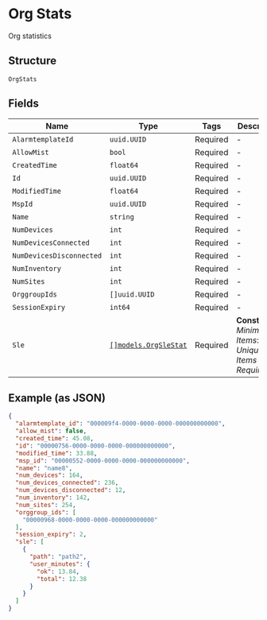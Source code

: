 
# Org Stats

Org statistics

## Structure

`OrgStats`

## Fields

| Name | Type | Tags | Description |
|  --- | --- | --- | --- |
| `AlarmtemplateId` | `uuid.UUID` | Required | - |
| `AllowMist` | `bool` | Required | - |
| `CreatedTime` | `float64` | Required | - |
| `Id` | `uuid.UUID` | Required | - |
| `ModifiedTime` | `float64` | Required | - |
| `MspId` | `uuid.UUID` | Required | - |
| `Name` | `string` | Required | - |
| `NumDevices` | `int` | Required | - |
| `NumDevicesConnected` | `int` | Required | - |
| `NumDevicesDisconnected` | `int` | Required | - |
| `NumInventory` | `int` | Required | - |
| `NumSites` | `int` | Required | - |
| `OrggroupIds` | `[]uuid.UUID` | Required | - |
| `SessionExpiry` | `int64` | Required | - |
| `Sle` | [`[]models.OrgSleStat`](../../doc/models/org-sle-stat.md) | Required | **Constraints**: *Minimum Items*: `1`, *Unique Items Required* |

## Example (as JSON)

```json
{
  "alarmtemplate_id": "000009f4-0000-0000-0000-000000000000",
  "allow_mist": false,
  "created_time": 45.08,
  "id": "00000756-0000-0000-0000-000000000000",
  "modified_time": 33.88,
  "msp_id": "00000552-0000-0000-0000-000000000000",
  "name": "name8",
  "num_devices": 164,
  "num_devices_connected": 236,
  "num_devices_disconnected": 12,
  "num_inventory": 142,
  "num_sites": 254,
  "orggroup_ids": [
    "00000968-0000-0000-0000-000000000000"
  ],
  "session_expiry": 2,
  "sle": [
    {
      "path": "path2",
      "user_minutes": {
        "ok": 13.84,
        "total": 12.38
      }
    }
  ]
}
```

